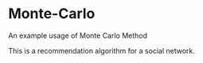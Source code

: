 # Monte-Carlo
An example usage of Monte Carlo Method

This is a recommendation algorithm for a social network.

